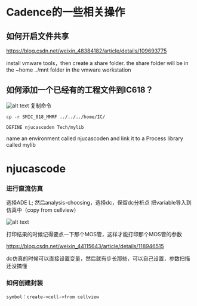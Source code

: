 # Cadence的一些相关操作

## 如何开启文件共享
https://blog.csdn.net/weixin_48384182/article/details/109693775

install vmware tools，then create a share folder.
the share folder will be in the ~home ../mnt folder in the vmware workstation

## 如何添加一个已经有的工程文件到IC618？
![alt text](image.png)
复制命令
```
cp -r SMIC_018_MMRF ../../../home/IC/
```
```
DEFINE njucascoden Tech/mylib
```
name an environment called njucascoden and link it to a Process library called mylib

# njucascode

### 进行直流仿真
选择ADE L; 然后analysis-choosing，选择dc，保留dc分析点
把variable导入到仿真中（copy from cellview）

![alt text](image-1.png)

打印结果的时候记得要点一下那个MOS管，这样才能打印那个MOS管的参数

https://blog.csdn.net/weixin_44115643/article/details/118946515

dc仿真的时候可以直接设置变量，然后就有步长那些，可以自己设置，参数扫描还没搞懂

### 如何创建封装
```
symbol：create->cell->from cellview
```
